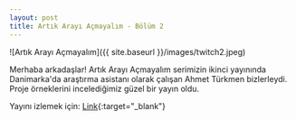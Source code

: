 ```yaml
---
layout: post
title: Artık Arayı Açmayalım - Bölüm 2
---
```


![Artık Arayı Açmayalım]({{ site.baseurl }}/images/twitch2.jpeg)

Merhaba arkadaşlar! Artık Arayı Açmayalım serimizin ikinci yayınında Danimarka'da araştırma asistanı olarak çalışan Ahmet Türkmen bizlerleydi. Proje örneklerini incelediğimiz güzel bir yayın oldu.

Yayını izlemek için: [Link](https://www.twitch.tv/videos/612120623){:target="_blank"}